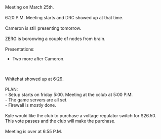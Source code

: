 Meeting on March 25th.<br />
<br />
6:20 P.M. Meeting starts and DRC showed up at that time.<br />
<br />
Cameron is still presenting tomorrow.<br />
<br />
ZERG is boroowing a couple of nodes from brain.<br />
<br />
Presentations:<br />
- Two more after Cameron.<br />
<br />
<br />
Whitehat showed up at 6:29.<br />
<br />
PLAN:<br />
- Setup starts on friday 5:00. Meeting at the cclub at 5:00 P.M.<br />
- The game servers are all set.<br />
- Firewall is mostly done.<br />
<br />
Kyle would like the club to purchase a voltage regulator switch for $26.50. This vote passes and the club will make the purchase.<br />
<br />
Meeting is over at 6:55 P.M.